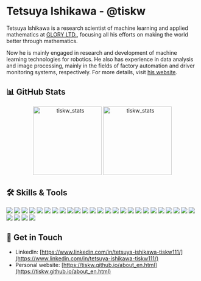 Tetsuya Ishikawa - @tiskw
====================================================================================================

Tetsuya Ishikawa is a research scientist of machine learning and applied mathematics at
[GLORY LTD.](https://corporate.glory-global.com/),
focusing all his efforts on making the world better through mathematics.

Now he is mainly engaged in research and development of machine learning technologies for robotics.
He also has experience in data analysis and image processing, mainly in the fields of factory
automation and driver monitoring systems, respectively.
For more details, visit [his website](https://tiskw.github.io/about_en.html).

:bar_chart: GitHub Stats
----------------------------------------------------------------------------------------------------

<p align="center"> 
  <img height="180em" src="https://github-readme-stats.vercel.app/api?username=tiskw&show_icons=true&hide_border=true" alt="tiskw_stats" /> 
  <img height="180em" src="https://github-readme-stats.vercel.app/api/top-langs/?username=tiskw&layout=compact&hide_border=true" alt="tiskw_stats" />
</p>

:hammer_and_wrench: Skills & Tools
----------------------------------------------------------------------------------------------------

<div>
  <!-- Platforms -->
  <img src="https://img.shields.io/badge/Linux-FCC624?style=for-the-badge&logo=linux&logoColor=black" />
  <img src="https://img.shields.io/badge/Ubuntu-E95420?style=for-the-badge&logo=ubuntu&logoColor=white" />
  <img src="https://img.shields.io/badge/docker-%230db7ed.svg?style=for-the-badge&logo=docker&logoColor=white" />
  <img src="https://img.shields.io/badge/VIM-%2311AB00.svg?style=for-the-badge&logo=vim&logoColor=white">
  <img src="https://img.shields.io/badge/NeoVim-%2357A143.svg?&style=for-the-badge&logo=neovim&logoColor=white">
  <img src="https://img.shields.io/badge/git-%23F05033.svg?style=for-the-badge&logo=git&logoColor=white">
  <img src="https://img.shields.io/badge/github-%23121011.svg?style=for-the-badge&logo=github&logoColor=white">
  <img src="https://img.shields.io/badge/gitlab-%23181717.svg?style=for-the-badge&logo=gitlab&logoColor=white">
  <!-- languages -->
  <img src="https://img.shields.io/badge/c-%2303599C.svg?style=for-the-badge&logo=c&logoColor=white">
  <img src="https://img.shields.io/badge/c++-%239C033A.svg?style=for-the-badge&logo=c%2B%2B&logoColor=white">
  <img src="https://img.shields.io/badge/python-3670A0?style=for-the-badge&logo=python&logoColor=ffdd54">
  <img src="https://img.shields.io/badge/nim-%23FFE953.svg?style=for-the-badge&logo=nim&logoColor=white">
  <img src="https://img.shields.io/badge/julia-9558B2?style=for-the-badge&logo=julia&logoColor=white">
  <img src="https://img.shields.io/badge/latex-%23008080.svg?style=for-the-badge&logo=latex&logoColor=white">
  <img src="https://img.shields.io/badge/java-%23ED8B00.svg?style=for-the-badge&logo=java&logoColor=white">
  <img src="https://img.shields.io/badge/markdown-%23000000.svg?style=for-the-badge&logo=markdown&logoColor=white">
  <img src="https://img.shields.io/badge/html5-%23E34F26.svg?style=for-the-badge&logo=html5&logoColor=white">
  <img src="https://img.shields.io/badge/css3-%231572B6.svg?style=for-the-badge&logo=css3&logoColor=white">
  <img src="https://img.shields.io/badge/mysql-%2300f.svg?style=for-the-badge&logo=mysql&logoColor=white">
  <!-- libraries and frameworks -->
  <img src="https://img.shields.io/badge/numpy-%23013243.svg?style=for-the-badge&logo=numpy&logoColor=white">
  <img src="https://img.shields.io/badge/SciPy-%230C55A5.svg?style=for-the-badge&logo=scipy&logoColor=white">
  <img src="https://img.shields.io/badge/pandas-%23150458.svg?style=for-the-badge&logo=pandas&logoColor=white">
  <img src="https://img.shields.io/badge/scikit--learn-%23F7931E.svg?style=for-the-badge&logo=scikit-learn&logoColor=white">
  <img src="https://img.shields.io/badge/PyTorch-%23EE4C2C.svg?style=for-the-badge&logo=PyTorch&logoColor=white">
  <img src="https://img.shields.io/badge/TensorFlow-%23FF6F00.svg?style=for-the-badge&logo=TensorFlow&logoColor=white">
  <img src="https://img.shields.io/badge/Keras-%23D00000.svg?style=for-the-badge&logo=Keras&logoColor=white">
  <!-- tools -->
  <img src="https://img.shields.io/badge/Slack-4A154B?style=for-the-badge&logo=slack&logoColor=white">
  <img src="https://img.shields.io/badge/AWS-%23FF9900.svg?style=for-the-badge&logo=amazon-aws&logoColor=white">
  <img src="https://img.shields.io/badge/Google%20Chrome-4285F4?style=for-the-badge&logo=GoogleChrome&logoColor=white">
</div>

:handshake:	Get in Touch
----------------------------------------------------------------------------------------------------

- LinkedIn: [https://www.linkedin.com/in/tetsuya-ishikawa-tiskw111/](https://www.linkedin.com/in/tetsuya-ishikawa-tiskw111/)
- Personal website: [https://tiskw.github.io/about_en.html](https://tiskw.github.io/about_en.html)
